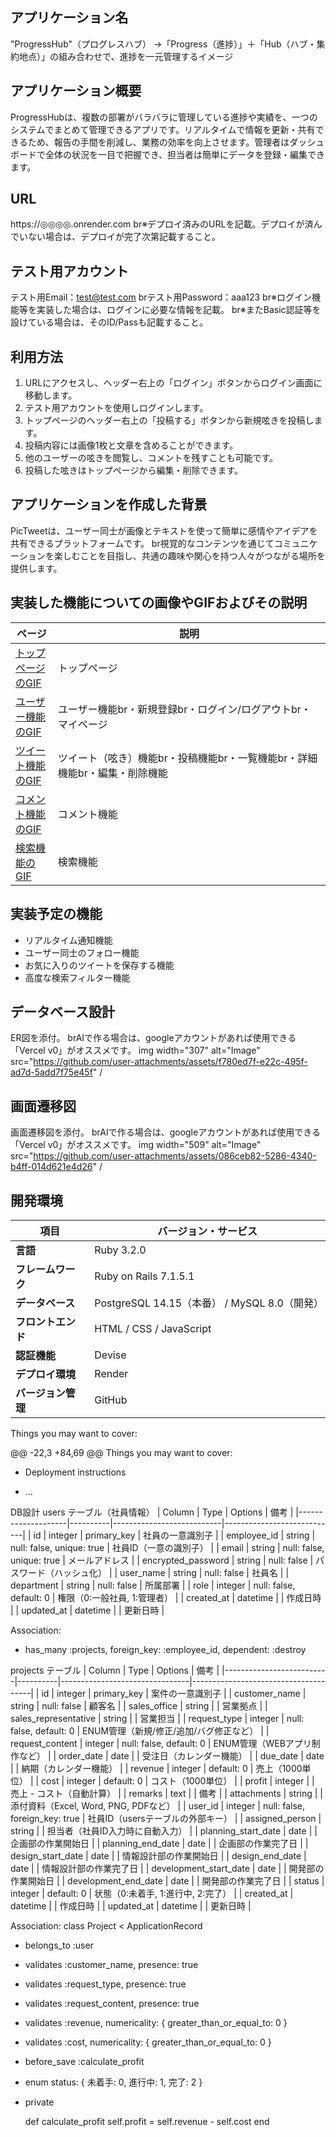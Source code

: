 ## アプリケーション名
"ProgressHub"（プログレスハブ）
→「Progress（進捗）」＋「Hub（ハブ・集約地点）」の組み合わせで、進捗を一元管理するイメージ

## アプリケーション概要
ProgressHubは、複数の部署がバラバラに管理している進捗や実績を、一つのシステムでまとめて管理できるアプリです。リアルタイムで情報を更新・共有できるため、報告の手間を削減し、業務の効率を向上させます。管理者はダッシュボードで全体の状況を一目で把握でき、担当者は簡単にデータを登録・編集できます。

## URL
https://◎◎◎◎.onrender.com
br※デプロイ済みのURLを記載。デプロイが済んでいない場合は、デプロイが完了次第記載すること。

## テスト用アカウント
テスト用Email：test@test.com
brテスト用Password：aaa123
br※ログイン機能等を実装した場合は、ログインに必要な情報を記載。
br※またBasic認証等を設けている場合は、そのID/Passも記載すること。

## 利用方法
1. URLにアクセスし、ヘッダー右上の「ログイン」ボタンからログイン画面に移動します。
2. テスト用アカウントを使用しログインします。
3. トップページのヘッダー右上の「投稿する」ボタンから新規呟きを投稿します。
4. 投稿内容には画像1枚と文章を含めることができます。
5. 他のユーザーの呟きを閲覧し、コメントを残すことも可能です。
6. 投稿した呟きはトップページから編集・削除できます。

## アプリケーションを作成した背景
PicTweetは、ユーザー同士が画像とテキストを使って簡単に感情やアイデアを共有できるプラットフォームです。
br視覚的なコンテンツを通じてコミュニケーションを楽しむことを目指し、共通の趣味や関心を持つ人々がつながる場所を提供します。

## 実装した機能についての画像やGIFおよびその説明
|ページ|説明|
|---|------------------|
|[トップページのGIF](URL_TO_GIF)|トップページ　　　　　　　　　　　　　　　　　　　　　　|
|[ユーザー機能のGIF](URL_TO_GIF)|ユーザー機能br・新規登録br・ログイン/ログアウトbr・マイページ|
|[ツイート機能のGIF](URL_TO_GIF)|ツイート（呟き）機能br・投稿機能br・一覧機能br・詳細機能br・編集・削除機能|
|[コメント機能のGIF](URL_TO_GIF)|コメント機能|
|[検索機能のGIF](URL_TO_GIF)|検索機能|

## 実装予定の機能
- リアルタイム通知機能
- ユーザー同士のフォロー機能
- お気に入りのツイートを保存する機能
- 高度な検索フィルター機能

## データベース設計
ER図を添付。
brAIで作る場合は、googleアカウントがあれば使用できる「Vercel v0」がオススメです。
img width="307" alt="Image" src="https://github.com/user-attachments/assets/f780ed7f-e22c-495f-ad7d-5add7f75e45f" /


## 画面遷移図
画面遷移図を添付。
brAIで作る場合は、googleアカウントがあれば使用できる「Vercel v0」がオススメです。
img width="509" alt="Image" src="https://github.com/user-attachments/assets/086ceb82-5286-4340-b4ff-014d621e4d26" /


## 開発環境
| 項目               | バージョン・サービス |
|------------------|-----------------|
| **言語**        | Ruby 3.2.0 |
| **フレームワーク** | Ruby on Rails 7.1.5.1 |
| **データベース**  | PostgreSQL 14.15（本番） / MySQL 8.0（開発） |
| **フロントエンド** | HTML / CSS / JavaScript |
| **認証機能**    | Devise |
| **デプロイ環境** | Render |
| **バージョン管理** | GitHub |

Things you may want to cover:

@@ -22,3 +84,69 @@ Things you may want to cover:
* Deployment instructions

* ...

DB設計
users テーブル（社員情報）
| Column             | Type     | Options                   | 備考                       |
|--------------------|----------|---------------------------|----------------------------|
| id                 | integer  | primary_key               | 社員の一意識別子            | 
| employee_id        | string   | null: false, unique: true | 社員ID（一意の識別子）       | 
| email              | string   | null: false, unique: true | メールアドレス              | 
| encrypted_password | string   | null: false               | パスワード（ハッシュ化）     | 
| user_name          | string   | null: false               | 社員名                      | 
| department         | string   | null: false               | 所属部署                    | 
| role               | integer  | null: false, default: 0   | 権限（0:一般社員, 1:管理者） | 
| created_at         | datetime |                           | 作成日時                    | 
| updated_at         | datetime |                           | 更新日時                    | 

Association:
- has_many :projects, foreign_key: :employee_id, dependent: :destroy


projects テーブル
| Column                   | Type     | Options                        | 備考                                 |
|--------------------------|----------|--------------------------------|--------------------------------------|
| id                       | integer  | primary_key                    | 案件の一意識別子                       | 
| customer_name            | string   | null: false                    | 顧客名                                | 
| sales_office             | string   |                                | 営業拠点                              | 
| sales_representative     | string   |                                | 営業担当                              | 
| request_type             | integer  | null: false, default: 0        | ENUM管理（新規/修正/追加/バグ修正など） | 
| request_content          | integer  | null: false, default: 0        | ENUM管理（WEBアプリ制作など）          | 
| order_date               | date     |                                | 受注日（カレンダー機能）               | 
| due_date                 | date     |                                | 納期（カレンダー機能）                 | 
| revenue                  | integer  | default: 0                     | 売上（1000単位）                      | 
| cost                     | integer  | default: 0                     | コスト（1000単位）                    | 
| profit                   | integer  |                                | 売上 - コスト（自動計算）              | 
| remarks                  | text     |                                | 備考                                 | 
| attachments              | string   |                                | 添付資料（Excel, Word, PNG, PDFなど） | 
| user_id                  | integer  | null: false, foreign_key: true | 社員ID（usersテーブルの外部キー）      | 
| assigned_person          | string   |                                | 担当者（社員ID入力時に自動入力）       | 
| planning_start_date      | date     |                                | 企画部の作業開始日                    | 
| planning_end_date        | date     |                                | 企画部の作業完了日                    | 
| design_start_date        | date     |                                | 情報設計部の作業開始日                 | 
| design_end_date          | date     |                                | 情報設計部の作業完了日                 | 
| development_start_date   | date     |                                | 開発部の作業開始日                     | 
| development_end_date     | date     |                                | 開発部の作業完了日                     | 
| status                   | integer  | default: 0                     | 状態（0:未着手, 1:進行中, 2:完了）      | 
| created_at               | datetime |                                | 作成日時                              | 
| updated_at               | datetime |                                | 更新日時                              | 

Association:
class Project < ApplicationRecord
- belongs_to :user

- validates :customer_name, presence: true
- validates :request_type, presence: true
- validates :request_content, presence: true
- validates :revenue, numericality: { greater_than_or_equal_to: 0 }
- validates :cost, numericality: { greater_than_or_equal_to: 0 }

- before_save :calculate_profit

- enum status: { 未着手: 0, 進行中: 1, 完了: 2 }

- private

  def calculate_profit
    self.profit = self.revenue - self.cost
  end
